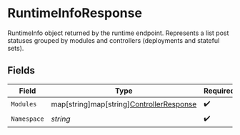 # RuntimeInfoResponse

RuntimeInfo object returned by the runtime endpoint. Represents a list post statuses grouped by modules and controllers (deployments and stateful sets).


## Fields

| Field                                                                                 | Type                                                                                  | Required                                                                              | Description                                                                           |
| ------------------------------------------------------------------------------------- | ------------------------------------------------------------------------------------- | ------------------------------------------------------------------------------------- | ------------------------------------------------------------------------------------- |
| `Modules`                                                                             | map[string]map[string][ControllerResponse](../../models/shared/controllerresponse.md) | :heavy_check_mark:                                                                    | N/A                                                                                   |
| `Namespace`                                                                           | *string*                                                                              | :heavy_check_mark:                                                                    | N/A                                                                                   |